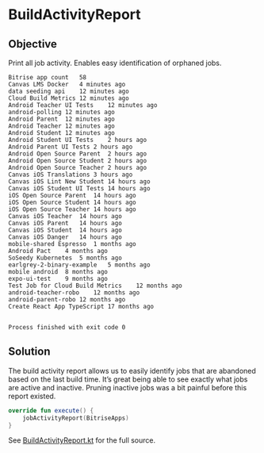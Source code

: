 # BuildActivityReport

## Objective

Print all job activity. Enables easy identification of orphaned jobs.

```
Bitrise app count	58
Canvas LMS Docker	4 minutes ago
data seeding api	12 minutes ago
Cloud Build Metrics	12 minutes ago
Android Teacher UI Tests	12 minutes ago
android-polling	12 minutes ago
Android Parent	12 minutes ago
Android Teacher	12 minutes ago
Android Student	12 minutes ago
Android Student UI Tests	2 hours ago
Android Parent UI Tests	2 hours ago
Android Open Source Parent	2 hours ago
Android Open Source Student	2 hours ago
Android Open Source Teacher	2 hours ago
Canvas iOS Translations	3 hours ago
Canvas iOS Lint New Student	14 hours ago
Canvas iOS Student UI Tests	14 hours ago
iOS Open Source Parent	14 hours ago
iOS Open Source Student	14 hours ago
iOS Open Source Teacher	14 hours ago
Canvas iOS Teacher	14 hours ago
Canvas iOS Parent	14 hours ago
Canvas iOS Student	14 hours ago
Canvas iOS Danger	14 hours ago
mobile-shared Espresso	1 months ago
Android Pact	4 months ago
SoSeedy Kubernetes	5 months ago
earlgrey-2-binary-example	5 months ago
mobile android	8 months ago
expo-ui-test	9 months ago
Test Job for Cloud Build Metrics	12 months ago
android-teacher-robo	12 months ago
android-parent-robo	12 months ago
Create React App TypeScript	17 months ago


Process finished with exit code 0
```

## Solution

The build activity report allows us to easily identify jobs that are abandoned based on the last build time.
It’s great being able to see exactly what jobs are active and inactive. Pruning inactive jobs was a bit painful 
before this report existed.

```kotlin
override fun execute() {
    jobActivityReport(BitriseApps)
}
```

See [BuildActivityReport.kt][1] for the full source.

[1]: https://github.com/instructure/canvas-android/blob/f455db88520d37be007af2f7b9e36d17e45182f5/automation/cloud_build_metrics/src/main/kotlin/tasks/BuildActivityReport.kt
